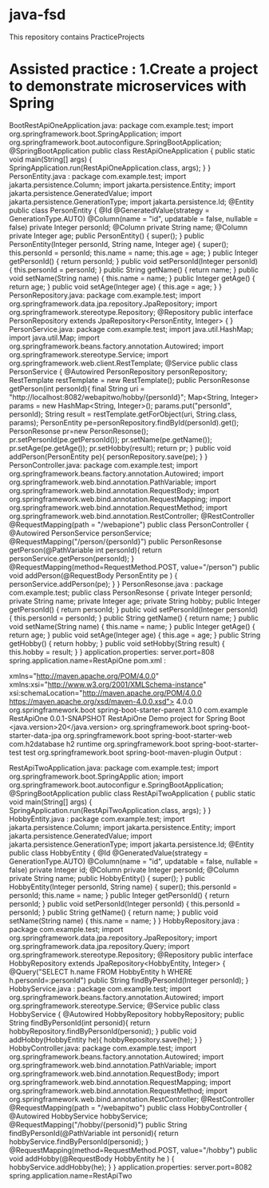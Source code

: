 # java-fsd
This repository contains PracticeProjects


# Assisted practice : 1.Create a project to demonstrate microservices with Spring 
BootRestApiOneApplication.java:
package com.example.test; import 
org.springframework.boot.SpringApplication; import 
org.springframework.boot.autoconfigure.SpringBootApplication; 
@SpringBootApplication public class 
RestApiOneApplication { public static 
void main(String[] args) { 
SpringApplication.run(RestApiOneApplication.class, args); 
} 
} 
PersonEntity.java :
package com.example.test; import 
jakarta.persistence.Column; import 
jakarta.persistence.Entity; import 
jakarta.persistence.GeneratedValue; import 
jakarta.persistence.GenerationType; import 
jakarta.persistence.Id; 
@Entity public class 
PersonEntity { 
@Id 
@GeneratedValue(strategy = GenerationType.AUTO) 
@Column(name = "id", updatable = false, nullable = false) 
private Integer personId; 
@Column 
private String name; 
@Column 
private Integer age; 
public PersonEntity() { 
super(); 
} 
public PersonEntity(Integer personId, String name, Integer age) { 
super(); this.personId = personId; this.name = name; this.age = 
age; 
} 
public Integer getPersonId() { 
return personId; 
} 
public void setPersonId(Integer personId) { 
this.personId = personId; 
} 
public String getName() { 
return name; 
} 
public void setName(String name) { this.name 
= name; 
} 
public Integer getAge() { return 
age; 
} 
public void setAge(Integer age) { 
this.age = age; 
} 
} 
PersonRepository.java:
package com.example.test; import 
org.springframework.data.jpa.repository.JpaRepository; import 
org.springframework.stereotype.Repository; 
@Repository public interface PersonRepository extends 
JpaRepository<PersonEntity, 
Integer> { 
} 
PersonService.java:
package com.example.test; import java.util.HashMap; import 
java.util.Map; import 
org.springframework.beans.factory.annotation.Autowired; 
import org.springframework.stereotype.Service; import 
org.springframework.web.client.RestTemplate; 
@Service public class 
PersonService { 
@Autowired 
PersonRepository personRepository; 
RestTemplate restTemplate = new RestTemplate(); 
public PersonResonse getPerson(int personId){ 
final String uri = 
"http://localhost:8082/webapitwo/hobby/{personId}"; 
Map<String, Integer> params = new HashMap<String, Integer>(); 
params.put("personId", personId); 
String result = restTemplate.getForObject(uri, String.class, 
params); 
PersonEntity pe=personRepository.findById(personId).get(); 
PersonResonse pr=new PersonResonse(); 
pr.setPersonId(pe.getPersonId()); 
pr.setName(pe.getName()); pr.setAge(pe.getAge()); 
pr.setHobby(result); 
return pr; 
} 
public void addPerson(PersonEntity pe){ 
personRepository.save(pe); 
} 
} 
PersonController.java:
package com.example.test; import 
org.springframework.beans.factory.annotation.Autowired; import 
org.springframework.web.bind.annotation.PathVariable; import 
org.springframework.web.bind.annotation.RequestBody; import 
org.springframework.web.bind.annotation.RequestMapping; import 
org.springframework.web.bind.annotation.RequestMethod; import 
org.springframework.web.bind.annotation.RestController; 
@RestController 
@RequestMapping(path = "/webapione") public 
class PersonController { 
@Autowired 
PersonService personService; 
@RequestMapping("/person/{personId}") public 
PersonResonse getPerson(@PathVariable int personId){ return 
personService.getPerson(personId); 
} 
@RequestMapping(method=RequestMethod.POST, value="/person") public 
void addPerson(@RequestBody PersonEntity pe ) { 
personService.addPerson(pe); 
} 
}
PersonResonse.java :
package com.example.test; 
public class PersonResonse { 
private Integer personId; 
private String name; private 
Integer age; private String 
hobby; public Integer 
getPersonId() { return 
personId; 
} 
public void setPersonId(Integer personId) { 
this.personId = personId; 
} 
public String getName() { 
return name; 
} 
public void setName(String name) { 
this.name = name; 
} 
public Integer getAge() { return 
age; 
} 
public void setAge(Integer age) { 
this.age = age; 
} 
public String getHobby() { 
return hobby; 
} 
public void setHobby(String result) { 
this.hobby = result; 
} 
} 
application.properties:
server.port=808 
spring.application.name=RestApiOne 
pom.xml :
<?xml version="1.0" encoding="UTF-8"?> <project 
xmlns="http://maven.apache.org/POM/4.0.0" 
xmlns:xsi="http://www.w3.org/2001/XMLSchema-instance" 
xsi:schemaLocation="http://maven.apache.org/POM/4.0.0 
https://maven.apache.org/xsd/maven-4.0.0.xsd"> 
<modelVersion>4.0.0</modelVersion> 
<parent> 
<groupId>org.springframework.boot</groupId> 
<artifactId>spring-boot-starter-parent</artifactId> 
<version>3.1.0</version> 
<relativePath/> <!-- lookup parent from repository --> </parent> 
<groupId>com.example</groupId> 
<artifactId>RestApiOne</artifactId> 
<version>0.0.1-SNAPSHOT</version> 
<name>RestApiOne</name> 
<description>Demo project for Spring Boot </description> 
<properties> 
<java.version>20</java.version> 
</properties> 
<dependencies> 
<dependency> 
<groupId>org.springframework.boot</groupId> 
<artifactId>spring-boot-starter-data-jpa</artifactId> 
</dependency> 
<dependency> 
<groupId>org.springframework.boot</groupId> 
<artifactId>spring-boot-starter-web</artifactId> 
</dependency> 
<dependency> 
<groupId>com.h2database</groupId> 
<artifactId>h2</artifactId> 
<scope>runtime</scope> 
</dependency> 
<dependency> 
<groupId>org.springframework.boot</groupId> 
<artifactId>spring-boot-starter-test</artifactId> 
<scope>test</scope> 
</dependency> 
</dependencies> 
<build> 
<plugins> 
<plugin> 
<groupId>org.springframework.boot</groupId> 
<artifactId>spring-boot-maven-plugin</artifactId> 
</plugin> 
</plugins> 
</build> 
</project> 
Output :
 
RestApiTwoApplication.java:
package com.example.test; import 
org.springframework.boot.SpringApplic
ation; import 
org.springframework.boot.autoconfigur
e.SpringBootApplication; 
@SpringBootApplication public class 
RestApiTwoApplication { public static 
void main(String[] args) { 
SpringApplication.run(RestApiTwoApplication.class, args); 
} 
} 
HobbyEntity.java :
package com.example.test; import 
jakarta.persistence.Column; import 
jakarta.persistence.Entity; import 
jakarta.persistence.GeneratedValue; import 
jakarta.persistence.GenerationType; import 
jakarta.persistence.Id; 
@Entity public class 
HobbyEntity { 
@Id 
@GeneratedValue(strategy = GenerationType.AUTO) 
@Column(name = "id", updatable = false, nullable = false) private 
Integer id; 
@Column 
private Integer personId; 
@Column 
private String name; 
public HobbyEntity() { 
super(); 
} 
public HobbyEntity(Integer personId, String name) { 
super(); this.personId = personId; this.name = 
name; 
} 
public Integer getPersonId() { 
return personId; 
} 
public void setPersonId(Integer personId) { 
this.personId = personId; 
} 
public String getName() { 
return name; 
} 
public void setName(String name) { 
this.name = name; 
} 
}
HobbyRepository.java :
package com.example.test; import 
org.springframework.data.jpa.repository.JpaRepository; import 
org.springframework.data.jpa.repository.Query; import 
org.springframework.stereotype.Repository; 
@Repository public interface HobbyRepository extends 
JpaRepository<HobbyEntity, 
Integer> { 
@Query("SELECT h.name FROM HobbyEntity h WHERE 
h.personId=:personId") public String 
findByPersonId(Integer personId); 
} 
HobbyService.java :
package com.example.test; import 
org.springframework.beans.factory.annotation.Autowired; 
import org.springframework.stereotype.Service; 
@Service public class 
HobbyService { 
@Autowired 
HobbyRepository hobbyRepository; 
public String findByPersonId(int personid){ return 
hobbyRepository.findByPersonId(personid); 
} 
public void addHobby(HobbyEntity he){ 
hobbyRepository.save(he); 
} 
} 
HobbyController.java:
package com.example.test; import 
org.springframework.beans.factory.annotation.Autowired; import 
org.springframework.web.bind.annotation.PathVariable; import 
org.springframework.web.bind.annotation.RequestBody; import 
org.springframework.web.bind.annotation.RequestMapping; import 
org.springframework.web.bind.annotation.RequestMethod; import 
org.springframework.web.bind.annotation.RestController; 
@RestController 
@RequestMapping(path = "/webapitwo") public 
class HobbyController { 
@Autowired 
HobbyService hobbyService; 
@RequestMapping("/hobby/{personid}") public String 
findByPersonId(@PathVariable int personid){ return 
hobbyService.findByPersonId(personid); 
} 
@RequestMapping(method=RequestMethod.POST, value="/hobby") public void 
addHobby(@RequestBody HobbyEntity he ) { hobbyService.addHobby(he); 
} 
} 
application.properties:
server.port=8082 
spring.application.name=RestApiTwo 
